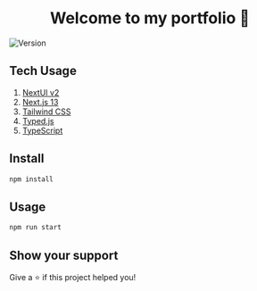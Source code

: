 <h1 align="center">Welcome to my portfolio 👋</h1>
<p>
  <img alt="Version" src="https://img.shields.io/badge/version-0.0.1-blue.svg?cacheSeconds=2592000" />
</p>

## Tech Usage
<ol>
<li><a href="https://nextui.org/">NextUI v2</a>
<li><a href="https://nextjs.org/docs/getting-started">Next.js 13</a>
<li><a href="https://tailwindcss.com/">Tailwind CSS</a>
<li><a href="https://mattboldt.com/demos/typed-js/">Typed.js</a>
<li><a href="https://www.typescriptlang.org/">TypeScript</a>
</ol>

## Install

```sh
npm install
```

## Usage

```sh
npm run start
```

## Show your support

Give a ⭐️ if this project helped you!
